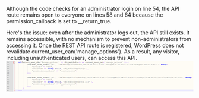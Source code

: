 




Although the code checks for an administrator login on line 54, the API route remains open to everyone on lines 58 and 64 because the permission_callback is set to __return_true.

Here's the issue: even after the administrator logs out, the API still exists.
It remains accessible, with no mechanism to prevent non-administrators from accessing it.
Once the REST API route is registered, WordPress does not revalidate current_user_can('manage_options').
As a result, any visitor, including unauthenticated users, can access this API.
![image](https://github.com/W-Shaoye/wp-file-manager/blob/main/image.png)
